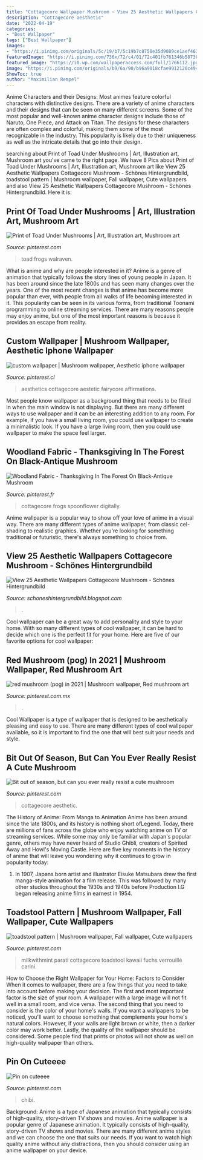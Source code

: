 ```yaml
---
title: "Cottagecore Wallpaper Mushroom ~ View 25 Aesthetic Wallpapers Cottagecore Mushroom"
description: "Cottagecore aesthetic"
date: "2022-04-19"
categories:
- "Best Wallpaper"
tags: ["Best Wallpaper"]
images:
- "https://i.pinimg.com/originals/5c/19/b7/5c19b7c8750e35d9089ce1aef4635814.jpg"
featuredImage: "https://i.pinimg.com/736x/72/c4/01/72c401fb761346b587381fc15bf909c6.jpg"
featured_image: "https://i0.wp.com/wallpaperaccess.com/full/1766112.jpg"
image: "https://i.pinimg.com/originals/b9/6a/90/b96a9018cfae9912120c494987b2eab9.jpg"
ShowToc: true
author: "Maximilian Rempel"
---
```



Anime Characters and their Designs: Most animes feature colorful characters with distinctive designs.
There are a variety of anime characters and their designs that can be seen on many different screens. Some of the most popular and well-known anime character designs include those of Naruto, One Piece, and Attack on Titan. The designs for these characters are often complex and colorful, making them some of the most recognizable in the industry. This popularity is likely due to their uniqueness as well as the intricate details that go into their design.

	

		
searching about Print of Toad Under Mushrooms | Art, Illustration art, Mushroom art you've came to the right page. We have 8 Pics about Print of Toad Under Mushrooms | Art, Illustration art, Mushroom art like View 25 Aesthetic Wallpapers Cottagecore Mushroom - Schönes Hintergrundbild, toadstool pattern | Mushroom wallpaper, Fall wallpaper, Cute wallpapers and also View 25 Aesthetic Wallpapers Cottagecore Mushroom - Schönes Hintergrundbild. Here it is:
		
    
## Print Of Toad Under Mushrooms | Art, Illustration Art, Mushroom Art

<img loading=lazy src="https://i.pinimg.com/originals/5c/19/b7/5c19b7c8750e35d9089ce1aef4635814.jpg" onerror="this.onerror=null;this.src='https://tse1.mm.bing.net/th?id=OIP.c8fm8xdtOg7Kbdpc-uOtfgAAAA&amp;pid=15.1';" alt="Print of Toad Under Mushrooms | Art, Illustration art, Mushroom art">

_Source: pinterest.com_

>toad frogs walraven. 

	

What is anime and why are people interested in it?
Anime is a genre of animation that typically follows the story lines of young people in Japan. It has been around since the late 1800s and has seen many changes over the years. One of the most recent changes is that anime has become more popular than ever, with people from all walks of life becoming interested in it. This popularity can be seen in its various forms, from traditional Toonami programming to online streaming services. There are many reasons people may enjoy anime, but one of the most important reasons is because it provides an escape from reality.

    
## Custom Wallpaper | Mushroom Wallpaper, Aesthetic Iphone Wallpaper

<img loading=lazy src="https://i.pinimg.com/736x/a8/a2/c2/a8a2c2d78666fd0307bf89a5f97caec2.jpg" onerror="this.onerror=null;this.src='https://tse1.mm.bing.net/th?id=OIP.LLO-HqHDbGo7fo5PiOXQGQHaOz&amp;pid=15.1';" alt="custom wallpaper | Mushroom wallpaper, Aesthetic iphone wallpaper">

_Source: pinterest.cl_

>aesthetics cottagecore aestetic fairycore affirmations. 

	

Most people know wallpaper as a background thing that needs to be filled in when the main window is not displaying. But there are many different ways to use wallpaper and it can be an interesting addition to any room. For example, if you have a small living room, you could use wallpaper to create a minimalistic look. If you have a large living room, then you could use wallpaper to make the space feel larger.

    
## Woodland Fabric - Thanksgiving In The Forest On Black-Antique Mushroom

<img loading=lazy src="https://i.pinimg.com/736x/80/cb/02/80cb02247ef77dcac84396e3f54a21a7.jpg" onerror="this.onerror=null;this.src='https://tse2.mm.bing.net/th?id=OIP.sqxIRxVj9vJroWRoIvnULwHaE3&amp;pid=15.1';" alt="Woodland Fabric - Thanksgiving In The Forest On Black-Antique Mushroom">

_Source: pinterest.fr_

>cottagecore frogs spoonflower digitally. 

	

Anime wallpaper is a popular way to show off your love of anime in a visual way. There are many different types of anime wallpaper, from classic cel-shading to realistic graphics. Whether you're looking for something traditional or futuristic, there's always something to choice from.

    
## View 25 Aesthetic Wallpapers Cottagecore Mushroom - Schönes Hintergrundbild

<img loading=lazy src="https://i0.wp.com/wallpaperaccess.com/full/1766112.jpg" onerror="this.onerror=null;this.src='https://tse2.mm.bing.net/th?id=OIP.-FZW1bqmT7ZEmg-FNj1cNQHaEK&amp;pid=15.1';" alt="View 25 Aesthetic Wallpapers Cottagecore Mushroom - Schönes Hintergrundbild">

_Source: schoneshintergrundbild.blogspot.com_

>. 

	

Cool wallpaper can be a great way to add personality and style to your home. With so many different types of cool wallpaper, it can be hard to decide which one is the perfect fit for your home. Here are five of our favorite options for cool wallpaper: 

    
## Red Mushroom (pog) In 2021 | Mushroom Wallpaper, Red Mushroom Art

<img loading=lazy src="https://i.pinimg.com/736x/83/88/40/838840c046c28752c8b00644e3dc9a59.jpg" onerror="this.onerror=null;this.src='https://tse1.mm.bing.net/th?id=OIP.b_3DfVsNxKfeUCSyRiTdXAHaN7&amp;pid=15.1';" alt="red mushroom (pog) in 2021 | Mushroom wallpaper, Red mushroom art">

_Source: pinterest.com.mx_

>. 

	

Cool Wallpaper is a type of wallpaper that is designed to be aesthetically pleasing and easy to use. There are many different types of cool wallpaper available, so it is important to find the one that will best suit your needs and style.

    
## Bit Out Of Season, But Can You Ever Really Resist A Cute Mushroom

<img loading=lazy src="https://i.pinimg.com/736x/72/c4/01/72c401fb761346b587381fc15bf909c6.jpg" onerror="this.onerror=null;this.src='https://tse3.mm.bing.net/th?id=OIP.KrW4F6GRz0f9OV21X4t4ygHaFv&amp;pid=15.1';" alt="Bit out of season, but can you ever really resist a cute mushroom">

_Source: pinterest.com_

>cottagecore aesthetic. 

	

The History of Anime: From Manga to Animation
Anime has been around since the late 1800s, and its history is nothing short ofLegend. Today, there are millions of fans across the globe who enjoy watching anime on TV or streaming services. While some may only be familiar with Japan's popular genre, others may have never heard of Studio Ghibli, creators of Spirited Away and Howl's Moving Castle. Here are five key moments in the history of anime that will leave you wondering why it continues to grow in popularity today:
1) In 1907, Japans born artist and illustrator Eisuke Matsubara drew the first manga-style animation for a film release. This was followed by many other studios throughout the 1930s and 1940s before Production I.G began releasing anime films in earnest in 1954.

    
## Toadstool Pattern | Mushroom Wallpaper, Fall Wallpaper, Cute Wallpapers

<img loading=lazy src="https://i.pinimg.com/736x/1a/b3/bc/1ab3bc3968ab91b9a2e5dc039b5015f7.jpg" onerror="this.onerror=null;this.src='https://tse3.mm.bing.net/th?id=OIP.G62a0CZDfcS75y7RNev7pAHaNO&amp;pid=15.1';" alt="toadstool pattern | Mushroom wallpaper, Fall wallpaper, Cute wallpapers">

_Source: pinterest.com_

>milkwithmint parati cottagecore toadstool kawaii fuchs verrouillé carini. 

	

How to Choose the Right Wallpaper for Your Home: Factors to Consider
When it comes to wallpaper, there are a few things that you need to take into account before making your decision. The first and most important factor is the size of your room. A wallpaper with a large image will not fit well in a small room, and vice versa. 
The second thing that you need to consider is the color of your home's walls. If you want a wallpapers to be noticed, you'll want to choose something that complements your home's natural colors. However, if your walls are light brown or white, then a darker color may work better. 
Lastly, the quality of the wallpaper should be considered. Some people find that prints or photos will not show as well on high-quality wallpaper than others.

    
## Pin On Cuteeee

<img loading=lazy src="https://i.pinimg.com/originals/b9/6a/90/b96a9018cfae9912120c494987b2eab9.jpg" onerror="this.onerror=null;this.src='https://tse3.mm.bing.net/th?id=OIP.VAd03Sxq0Iquc6oXprBG4gHaHk&amp;pid=15.1';" alt="Pin on cuteeee">

_Source: pinterest.com_

>chibi. 

	

Background: Anime is a type of Japanese animation that typically consists of high-quality, story-driven TV shows and movies.
Anime wallpaper is a popular genre of Japanese animation. It typically consists of high-quality, story-driven TV shows and movies. There are many different anime styles and we can choose the one that suits our needs. If you want to watch high quality anime without any distractions, then you should consider using an anime wallpaper on your device.

